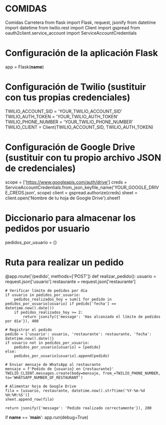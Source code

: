 # COMIDAS
Comidas Carretera
from flask import Flask, request, jsonify
from datetime import datetime
from twilio.rest import Client
import gspread
from oauth2client.service_account import ServiceAccountCredentials

# Configuración de la aplicación Flask
app = Flask(__name__)

# Configuración de Twilio (sustituir con tus propias credenciales)
TWILIO_ACCOUNT_SID = 'YOUR_TWILIO_ACCOUNT_SID'
TWILIO_AUTH_TOKEN = 'YOUR_TWILIO_AUTH_TOKEN'
TWILIO_PHONE_NUMBER = 'YOUR_TWILIO_PHONE_NUMBER'
TWILIO_CLIENT = Client(TWILIO_ACCOUNT_SID, TWILIO_AUTH_TOKEN)

# Configuración de Google Drive (sustituir con tu propio archivo JSON de credenciales)
scope = ['https://www.googleapis.com/auth/drive']
creds = ServiceAccountCredentials.from_json_keyfile_name('YOUR_GOOGLE_DRIVE_CREDS.json', scope)
client = gspread.authorize(creds)
sheet = client.open('Nombre de tu hoja de Google Drive').sheet1

# Diccionario para almacenar los pedidos por usuario
pedidos_por_usuario = {}

# Ruta para realizar un pedido
@app.route('/pedido', methods=['POST'])
def realizar_pedido():
    usuario = request.json['usuario']
    restaurante = request.json['restaurante']

    # Verificar límite de pedidos por día
    if usuario in pedidos_por_usuario:
        pedidos_realizados_hoy = sum(1 for pedido in pedidos_por_usuario[usuario] if pedido['fecha'] == datetime.now().date())
        if pedidos_realizados_hoy >= 2:
            return jsonify({'message': 'Has alcanzado el límite de pedidos por día'}), 400

    # Registrar el pedido
    pedido = {'usuario': usuario, 'restaurante': restaurante, 'fecha': datetime.now().date()}
    if usuario not in pedidos_por_usuario:
        pedidos_por_usuario[usuario] = [pedido]
    else:
        pedidos_por_usuario[usuario].append(pedido)

    # Enviar mensaje de WhatsApp al restaurante
    mensaje = f'Pedido de {usuario} en {restaurante}'
    TWILIO_CLIENT.messages.create(body=mensaje, from_=TWILIO_PHONE_NUMBER, to='WHATSAPP_NUMBER_OF_RESTAURANT')

    # Alimentar hoja de Google Drive
    fila = [usuario, restaurante, datetime.now().strftime('%Y-%m-%d %H:%M:%S')]
    sheet.append_row(fila)

    return jsonify({'message': 'Pedido realizado correctamente'}), 200

if __name__ == '__main__':
    app.run(debug=True)
